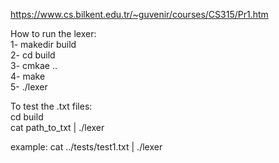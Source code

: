 https://www.cs.bilkent.edu.tr/~guvenir/courses/CS315/Pr1.htm

How to run the lexer: \
1- makedir build  
2- cd build \
3- cmkae .. \
4- make \
5- ./lexer 

To test the .txt files: \
cd build \
cat path_to_txt | ./lexer

example: cat ../tests/test1.txt | ./lexer
